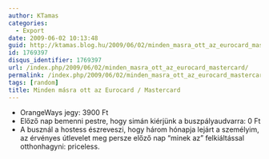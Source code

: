 ```yaml
---
author: KTamas
categories:
  - Export
date: 2009-06-02 10:13:48
guid: http://ktamas.blog.hu/2009/06/02/minden_masra_ott_az_eurocard_mastercard
id: 1769397
disqus_identifier: 1769397
url: /index.php/2009/06/02/minden_masra_ott_az_eurocard_mastercard/
permalink: /index.php/2009/06/02/minden_masra_ott_az_eurocard_mastercard/
tags: [random]
title: Minden másra ott az Eurocard / Mastercard
---
```


  * OrangeWays jegy: 3900 Ft
  * Előző nap bemenni pestre, hogy simán kiérjünk a buszpályaudvarra: 0 Ft
  * A busznál a hostess észreveszi, hogy három hónapja lejárt a személyim, az érvényes útlevelet meg persze előző nap &#8220;minek az&#8221; felkiáltással otthonhagyni: priceless.
